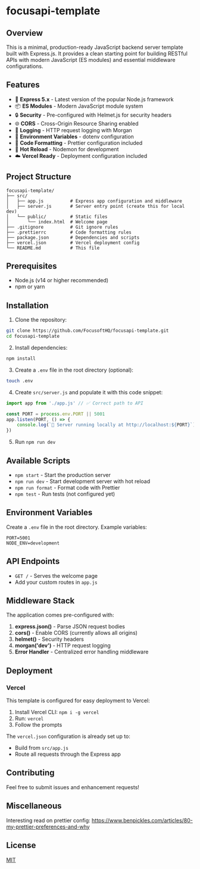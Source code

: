 # focusapi-template

## Overview

This is a minimal, production-ready JavaScript backend server template built with Express.js. It provides a clean starting point for building RESTful APIs with modern JavaScript (ES modules) and essential middleware configurations.

## Features

- 🚀 **Express 5.x** - Latest version of the popular Node.js framework
- 📦 **ES Modules** - Modern JavaScript module system
- 🔒 **Security** - Pre-configured with Helmet.js for security headers
- 🌐 **CORS** - Cross-Origin Resource Sharing enabled
- 📝 **Logging** - HTTP request logging with Morgan
- 🔧 **Environment Variables** - dotenv configuration
- 💅 **Code Formatting** - Prettier configuration included
- 🔄 **Hot Reload** - Nodemon for development
- ☁️ **Vercel Ready** - Deployment configuration included

## Project Structure

```
focusapi-template/
├── src/
│   ├── app.js          # Express app configuration and middleware
│   ├── server.js       # Server entry point (create this for local dev)
│   └── public/         # Static files
│       └── index.html  # Welcome page
├── .gitignore          # Git ignore rules
├── .prettierrc         # Code formatting rules
├── package.json        # Dependencies and scripts
├── vercel.json         # Vercel deployment config
└── README.md           # This file
```

## Prerequisites

- Node.js (v14 or higher recommended)
- npm or yarn

## Installation

1. Clone the repository:
```bash
git clone https://github.com/FocusoftHQ/focusapi-template.git
cd focusapi-template
```

2. Install dependencies:
```bash
npm install
```

3. Create a `.env` file in the root directory (optional):
```bash
touch .env
```

4. Create `src/server.js` and populate it with this code snippet:

```javascript
import app from './app.js' // ✅ Correct path to API

const PORT = process.env.PORT || 5001
app.listen(PORT, () => {
    console.log(`🚀 Server running locally at http://localhost:${PORT}`)
})
```

5. Run `npm run dev`

## Available Scripts

- `npm start` - Start the production server
- `npm run dev` - Start development server with hot reload
- `npm run format` - Format code with Prettier
- `npm test` - Run tests (not configured yet)

## Environment Variables

Create a `.env` file in the root directory. Example variables:

```env
PORT=5001
NODE_ENV=development
```

## API Endpoints

- `GET /` - Serves the welcome page
- Add your custom routes in `app.js`

## Middleware Stack

The application comes pre-configured with:

1. **express.json()** - Parse JSON request bodies
2. **cors()** - Enable CORS (currently allows all origins)
3. **helmet()** - Security headers
4. **morgan('dev')** - HTTP request logging
5. **Error Handler** - Centralized error handling middleware

## Deployment

### Vercel

This template is configured for easy deployment to Vercel:

1. Install Vercel CLI: `npm i -g vercel`
2. Run: `vercel`
3. Follow the prompts

The `vercel.json` configuration is already set up to:
- Build from `src/app.js`
- Route all requests through the Express app

## Contributing

Feel free to submit issues and enhancement requests!

## Miscellaneous

Interesting read on prettier config: https://www.benpickles.com/articles/80-my-prettier-preferences-and-why

## License

[MIT](https://github.com/FocusoftHQ/focusapi-template/blob/main/LICENSE)

